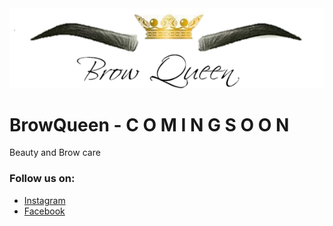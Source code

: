 <img src="img/browQueen.png" />     


# BrowQueen    -     C O M I N G     S O O N

Beauty and Brow care

### Follow us on:

* [Instagram](https://www.instagram.com/browqueenja)
* [Facebook](https://www.facebook.com/BrowQueen-1366403426762559/)


